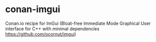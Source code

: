# conan-imgui
Conan.io recipe for ImGui
(Bloat-free Immediate Mode Graphical User interface for C++ with minimal dependencies https://github.com/ocornut/imgui)
